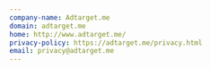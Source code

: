 ```yaml
---
company-name: Adtarget.me
domain: adtarget.me
home: http://www.adtarget.me/
privacy-policy: https://adtarget.me/privacy.html
email: privacy@adtarget.me
---
```




